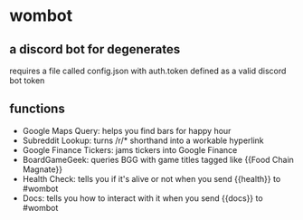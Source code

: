 # wombot

## a discord bot for degenerates
requires a file called config.json with auth.token defined as a valid discord bot token

## functions
* Google Maps Query: helps you find bars for happy hour
* Subreddit Lookup: turns /r/* shorthand into a workable hyperlink
* Google Finance Tickers: jams tickers into Google Finance
* BoardGameGeek: queries BGG with game titles tagged like {{Food Chain Magnate}}
* Health Check: tells you if it's alive or not when you send {{health}} to #wombot
* Docs: tells you how to interact with it when you send {{docs}} to #wombot
